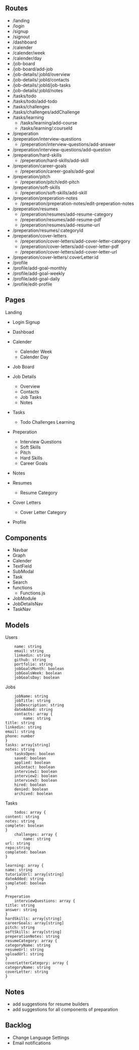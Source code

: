 
## Routes

- /landing
- /login
- /signup
- /signout
- /dashboard
- /calender
- /calender/week
- /calender/day
- /job-board
- /job-board/add-job
- /job-details/:jobId/overview
- /job-details/:jobId/contacts
- /job-details/:jobId/job-tasks
- /job-details/:jobId/notes
- /tasks/todo
- /tasks/todo/add-todo
- /tasks/challenges
- /tasks/challenges/addChallenge
- /tasks/learning
	- /tasks/learning/add-course
	- /tasks/learning/:courseId
- /preperation
- /preperation/interview-questions
	- /preperation/interview-questions/add-answer
- /preperation/interview-questions/add-question
- /preperation/hard-skills
	- /preperation/hard-skills/add-skill
- /preperation/career-goals
	- /preperation/career-goals/add-goal
- /preperation/pitch
	- /preperation/pitch/edit-pitch
- /preperation/soft-skills
	- /preperation/soft-skills/add-skill
- /preperation/preperation-notes
	- /preperation/preperation-notes/edit-preperation-notes
- /preperation/resumes
	- /preperation/resumes/add-resume-category
	- /preperation/resumes/add-resume-pdf
	- /preperation/resumes/add-resume-url
- /preperation/resumes/:categoryId
- /preperation/cover-letters
	- /preperation/cover-letters/add-cover-letter-category
	- /preperation/cover-letters/add-cover-letter-pdf
	- /preperation/cover-letters/add-cover-letter-url
- /preperation/cover-letters/:coverLetter:id
- /profile
- /profile/add-goal-monthly
- /profile/add-goal-weekly
- /profile/add-goal-daily
- /profile/edit-profile


## Pages

Landing
- Login
Signup
- Dashboad
- Calender 
	- Calender Week
	- Calender Day
- Job Board
- Job Details
	- Overview
	- Contacts
	- Job Tasks
	- Notes
- Tasks
	- Todo
	Challenges
	Learning
- Preperation
	- Interview Questions
	- Soft Skills
	- Pitch
	- Hard Skills
	- Career Goals
- Notes
- Resumes
	- Resume Category
- Cover Letters
	- Cover Letter Category

- Profile


## Components

- Navbar
- Graph
- Calender
- TextField
- SubModal
- Task
- Search
- functions
	- Functions.js
- JobModule
- JobDetailsNav
- TaskNav


## Models

Users

```
	name: string
	email: string
	linkedin: string
	github: string
	portfolio: string
	jobGoalsMonth: boolean
	jobGoalsWeek: boolean
	jobGoalsDay: boolean
```
	
Jobs

```
	jobName: string
	jobTitle: string
	jobDescription: string
	dateAdded: string
	contacts: array {
		name: string
title: string
linkedin: string
email: string
phone: number
}
tasks: array[string]
notes: string
	tasksOpen: boolean
	saved: boolean
	applied: boolean
	inContact: boolean
	interview1: boolean
	interview2: boolean
	interview3: boolean
	hired: boolean
	denied: boolean
	archived: boolean
```

Tasks

```
	todos: array {
content: string
notes: string
complete: boolean
}
	challenges: array {
		name: string
url: string
repo:string
completed: boolean
}

learning: array {
name: string
tutorialUrl: array[string]
dateAdded: string
completed: boolean
}

Preperation 
	interviewQuestions: array {
title: string
answer: string
}
hardSkills: array[string]
careerGoals: array[string]
pitch: string
softSkills: array[string]
preperationNotes: string
resumeCategory: array {
categoryName: string
resumeUrl: string
uploadUrl: string
}
coverLetterCategory: array {
categoryName: string
coverLetter: string
}
```

## Notes

- add suggestions for resume builders
- add suggestions for all components of preparation 



## Backlog

- Change Language Settings
- Email notifications
